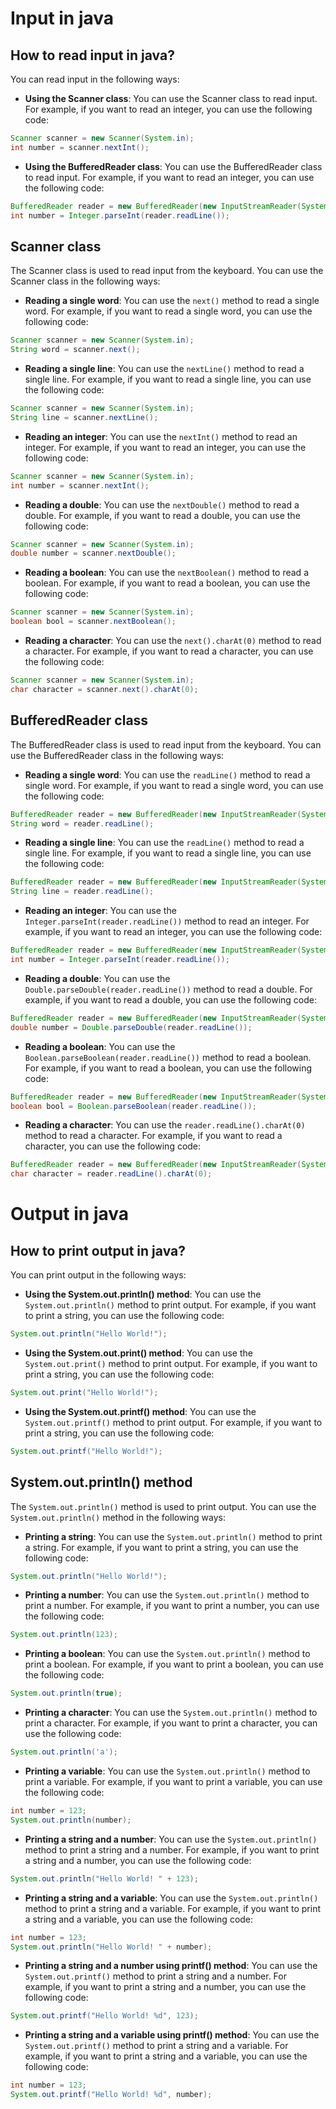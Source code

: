 # Input in java

## How to read input in java?

You can read input in the following ways:

* **Using the Scanner class**: You can use the Scanner class to read input. For example, if you want to read an integer, you can use the following code:

```java
Scanner scanner = new Scanner(System.in);
int number = scanner.nextInt();
```

* **Using the BufferedReader class**: You can use the BufferedReader class to read input. For example, if you want to read an integer, you can use the following code:

```java
BufferedReader reader = new BufferedReader(new InputStreamReader(System.in));
int number = Integer.parseInt(reader.readLine());
```

## Scanner class

The Scanner class is used to read input from the keyboard. You can use the Scanner class in the following ways:

* **Reading a single word**: You can use the `next()` method to read a single word. For example, if you want to read a single word, you can use the following code:

```java
Scanner scanner = new Scanner(System.in);
String word = scanner.next();
```

* **Reading a single line**: You can use the `nextLine()` method to read a single line. For example, if you want to read a single line, you can use the following code:

```java
Scanner scanner = new Scanner(System.in);
String line = scanner.nextLine();
```

* **Reading an integer**: You can use the `nextInt()` method to read an integer. For example, if you want to read an integer, you can use the following code:

```java
Scanner scanner = new Scanner(System.in);
int number = scanner.nextInt();
```

* **Reading a double**: You can use the `nextDouble()` method to read a double. For example, if you want to read a double, you can use the following code:

```java
Scanner scanner = new Scanner(System.in);
double number = scanner.nextDouble();
```

* **Reading a boolean**: You can use the `nextBoolean()` method to read a boolean. For example, if you want to read a boolean, you can use the following code:

```java
Scanner scanner = new Scanner(System.in);
boolean bool = scanner.nextBoolean();
```

* **Reading a character**: You can use the `next().charAt(0)` method to read a character. For example, if you want to read a character, you can use the following code:

```java
Scanner scanner = new Scanner(System.in);
char character = scanner.next().charAt(0);
```

## BufferedReader class

The BufferedReader class is used to read input from the keyboard. You can use the BufferedReader class in the following ways:

* **Reading a single word**: You can use the `readLine()` method to read a single word. For example, if you want to read a single word, you can use the following code:

```java
BufferedReader reader = new BufferedReader(new InputStreamReader(System.in));
String word = reader.readLine();
```

* **Reading a single line**: You can use the `readLine()` method to read a single line. For example, if you want to read a single line, you can use the following code:

```java
BufferedReader reader = new BufferedReader(new InputStreamReader(System.in));
String line = reader.readLine();
```

* **Reading an integer**: You can use the `Integer.parseInt(reader.readLine())` method to read an integer. For example, if you want to read an integer, you can use the following code:

```java
BufferedReader reader = new BufferedReader(new InputStreamReader(System.in));
int number = Integer.parseInt(reader.readLine());
```

* **Reading a double**: You can use the `Double.parseDouble(reader.readLine())` method to read a double. For example, if you want to read a double, you can use the following code:

```java
BufferedReader reader = new BufferedReader(new InputStreamReader(System.in));
double number = Double.parseDouble(reader.readLine());
```

* **Reading a boolean**: You can use the `Boolean.parseBoolean(reader.readLine())` method to read a boolean. For example, if you want to read a boolean, you can use the following code:

```java
BufferedReader reader = new BufferedReader(new InputStreamReader(System.in));
boolean bool = Boolean.parseBoolean(reader.readLine());
```

* **Reading a character**: You can use the `reader.readLine().charAt(0)` method to read a character. For example, if you want to read a character, you can use the following code:

```java
BufferedReader reader = new BufferedReader(new InputStreamReader(System.in));
char character = reader.readLine().charAt(0);
```

# Output in java

## How to print output in java?

You can print output in the following ways:

* **Using the System.out.println() method**: You can use the `System.out.println()` method to print output. For example, if you want to print a string, you can use the following code:

```java
System.out.println("Hello World!");
```

* **Using the System.out.print() method**: You can use the `System.out.print()` method to print output. For example, if you want to print a string, you can use the following code:

```java
System.out.print("Hello World!");
```

* **Using the System.out.printf() method**: You can use the `System.out.printf()` method to print output. For example, if you want to print a string, you can use the following code:

```java
System.out.printf("Hello World!");
```

## System.out.println() method

The `System.out.println()` method is used to print output. You can use the `System.out.println()` method in the following ways:

* **Printing a string**: You can use the `System.out.println()` method to print a string. For example, if you want to print a string, you can use the following code:

```java
System.out.println("Hello World!");
```

* **Printing a number**: You can use the `System.out.println()` method to print a number. For example, if you want to print a number, you can use the following code:

```java
System.out.println(123);
```

* **Printing a boolean**: You can use the `System.out.println()` method to print a boolean. For example, if you want to print a boolean, you can use the following code:

```java
System.out.println(true);
```

* **Printing a character**: You can use the `System.out.println()` method to print a character. For example, if you want to print a character, you can use the following code:

```java
System.out.println('a');
```

* **Printing a variable**: You can use the `System.out.println()` method to print a variable. For example, if you want to print a variable, you can use the following code:

```java
int number = 123;
System.out.println(number);
```

* **Printing a string and a number**: You can use the `System.out.println()` method to print a string and a number. For example, if you want to print a string and a number, you can use the following code:

```java
System.out.println("Hello World! " + 123);
```

* **Printing a string and a variable**: You can use the `System.out.println()` method to print a string and a variable. For example, if you want to print a string and a variable, you can use the following code:

```java
int number = 123;
System.out.println("Hello World! " + number);
```

* **Printing a string and a number using printf() method**: You can use the `System.out.printf()` method to print a string and a number. For example, if you want to print a string and a number, you can use the following code:

```java
System.out.printf("Hello World! %d", 123);
```

* **Printing a string and a variable using printf() method**: You can use the `System.out.printf()` method to print a string and a variable. For example, if you want to print a string and a variable, you can use the following code:

```java
int number = 123;
System.out.printf("Hello World! %d", number);
```

